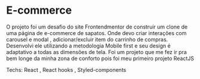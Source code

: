 # E-commerce

O projeto foi um desafio do site Frontendmentor de construir um clone de uma página de e-commerce de sapatos.
Onde devo criar interações com carousel e modal , adicionar/excluir item do carrinho de compras.
Desenvolvi ele utilizando a metodologia Mobile first e seu design é adaptativo a todas as dimensões de tela.
Foi um projeto que me fez ir pra bem longe da minha zona de conforto pois foi meu primeiro projeto ReactJS

Techs: React , React hooks , Styled-components

